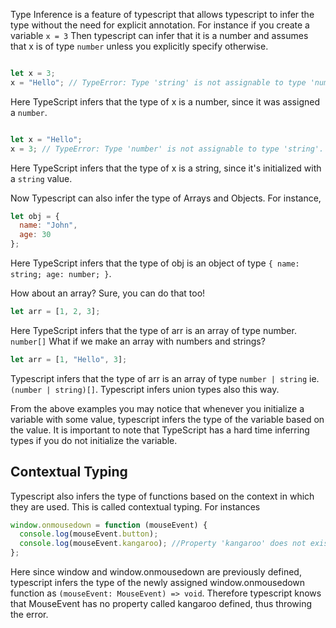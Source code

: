Type Inference is a feature of typescript that allows typescript to infer the type without the need for explicit annotation. For instance if you create a variable `x = 3` Then typescript can infer that it is a number and assumes that x is of type `number` unless you explicitly specify otherwise.

```js

let x = 3;
x = "Hello"; // TypeError: Type 'string' is not assignable to type 'number'.

```

Here TypeScript infers that the type of x is a number, since it was assigned a `number`.

```js

let x = "Hello";
x = 3; // TypeError: Type 'number' is not assignable to type 'string'.

```

Here TypeScript infers that the type of x is a string, since it's initialized with a `string` value. 

Now Typescript can also infer the type of Arrays and Objects. For instance,

```js
let obj = {
  name: "John",
  age: 30
};
```

Here TypeScript infers that the type of obj is an object of type `{ name: string; age: number; }`.

How about an array? Sure, you can do that too!

```js
let arr = [1, 2, 3];
```

Here TypeScript infers that the type of arr is an array of type number. `number[]` What if we make an array with numbers and strings?

```js
let arr = [1, "Hello", 3];
```

Typescript infers that the type of arr is an array of type `number | string` ie. `(number | string)[]`. Typescript infers union types also this way.

From the above examples you may notice that whenever you initialize a variable with some value, typescript infers the type of the variable based on the value. It is important to note that TypeScript has a hard time inferring types if you do not initialize the variable.

## Contextual Typing

Typescript also infers the type of functions based on the context in which they are used. This is called contextual typing. For instances

```js
window.onmousedown = function (mouseEvent) {
  console.log(mouseEvent.button);
  console.log(mouseEvent.kangaroo); //Property 'kangaroo' does not exist on type 'MouseEvent'.
};
```

Here since window and window.onmousedown are previously defined, typescript infers the type of the newly assigned window.onmousedown function as `(mouseEvent: MouseEvent) => void`. Therefore typescript knows that MouseEvent has no property called kangaroo defined, thus throwing the error.